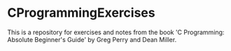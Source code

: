 # CProgrammingExercises

This is a repository for exercises and notes from the book 'C Programming: Absolute Beginner's Guide' by Greg Perry and Dean Miller.
